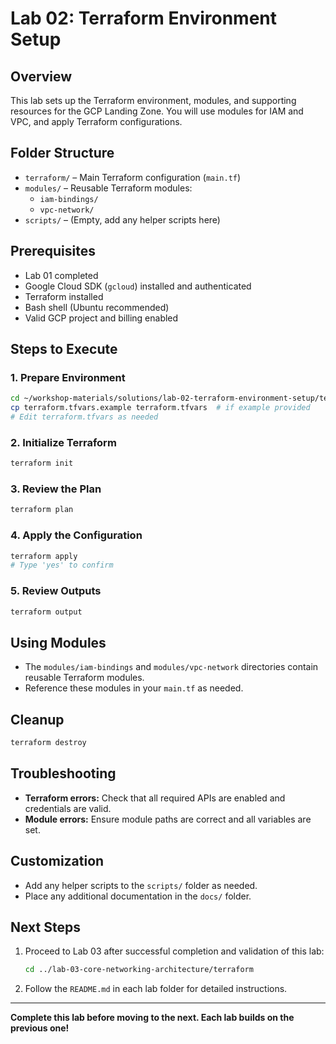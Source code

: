 # Lab 02: Terraform Environment Setup

## Overview
This lab sets up the Terraform environment, modules, and supporting resources for the GCP Landing Zone. You will use modules for IAM and VPC, and apply Terraform configurations.

## Folder Structure
- `terraform/` – Main Terraform configuration (`main.tf`)
- `modules/` – Reusable Terraform modules:
  - `iam-bindings/`
  - `vpc-network/`
- `scripts/` – (Empty, add any helper scripts here)

## Prerequisites
- Lab 01 completed
- Google Cloud SDK (`gcloud`) installed and authenticated
- Terraform installed
- Bash shell (Ubuntu recommended)
- Valid GCP project and billing enabled

## Steps to Execute

### 1. Prepare Environment
```bash
cd ~/workshop-materials/solutions/lab-02-terraform-environment-setup/terraform
cp terraform.tfvars.example terraform.tfvars  # if example provided
# Edit terraform.tfvars as needed
```

### 2. Initialize Terraform
```bash
terraform init
```

### 3. Review the Plan
```bash
terraform plan
```

### 4. Apply the Configuration
```bash
terraform apply
# Type 'yes' to confirm
```

### 5. Review Outputs
```bash
terraform output
```

## Using Modules
- The `modules/iam-bindings` and `modules/vpc-network` directories contain reusable Terraform modules.
- Reference these modules in your `main.tf` as needed.

## Cleanup
```bash
terraform destroy
```

## Troubleshooting
- **Terraform errors:** Check that all required APIs are enabled and credentials are valid.
- **Module errors:** Ensure module paths are correct and all variables are set.

## Customization
- Add any helper scripts to the `scripts/` folder as needed.
- Place any additional documentation in the `docs/` folder.

## Next Steps
1. Proceed to Lab 03 after successful completion and validation of this lab:
   ```bash
   cd ../lab-03-core-networking-architecture/terraform
   ```
2. Follow the `README.md` in each lab folder for detailed instructions.

---
**Complete this lab before moving to the next. Each lab builds on the previous one!**
